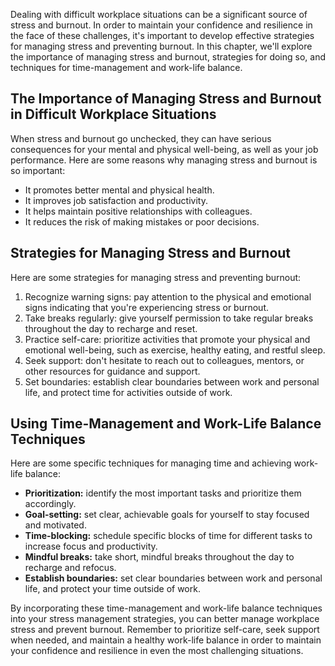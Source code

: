 
Dealing with difficult workplace situations can be a significant source of stress and burnout. In order to maintain your confidence and resilience in the face of these challenges, it's important to develop effective strategies for managing stress and preventing burnout. In this chapter, we'll explore the importance of managing stress and burnout, strategies for doing so, and techniques for time-management and work-life balance.

The Importance of Managing Stress and Burnout in Difficult Workplace Situations
-------------------------------------------------------------------------------

When stress and burnout go unchecked, they can have serious consequences for your mental and physical well-being, as well as your job performance. Here are some reasons why managing stress and burnout is so important:

* It promotes better mental and physical health.
* It improves job satisfaction and productivity.
* It helps maintain positive relationships with colleagues.
* It reduces the risk of making mistakes or poor decisions.

Strategies for Managing Stress and Burnout
------------------------------------------

Here are some strategies for managing stress and preventing burnout:

1. Recognize warning signs: pay attention to the physical and emotional signs indicating that you're experiencing stress or burnout.
2. Take breaks regularly: give yourself permission to take regular breaks throughout the day to recharge and reset.
3. Practice self-care: prioritize activities that promote your physical and emotional well-being, such as exercise, healthy eating, and restful sleep.
4. Seek support: don't hesitate to reach out to colleagues, mentors, or other resources for guidance and support.
5. Set boundaries: establish clear boundaries between work and personal life, and protect time for activities outside of work.

Using Time-Management and Work-Life Balance Techniques
------------------------------------------------------

Here are some specific techniques for managing time and achieving work-life balance:

* **Prioritization:** identify the most important tasks and prioritize them accordingly.
* **Goal-setting:** set clear, achievable goals for yourself to stay focused and motivated.
* **Time-blocking:** schedule specific blocks of time for different tasks to increase focus and productivity.
* **Mindful breaks:** take short, mindful breaks throughout the day to recharge and refocus.
* **Establish boundaries:** set clear boundaries between work and personal life, and protect your time outside of work.

By incorporating these time-management and work-life balance techniques into your stress management strategies, you can better manage workplace stress and prevent burnout. Remember to prioritize self-care, seek support when needed, and maintain a healthy work-life balance in order to maintain your confidence and resilience in even the most challenging situations.
